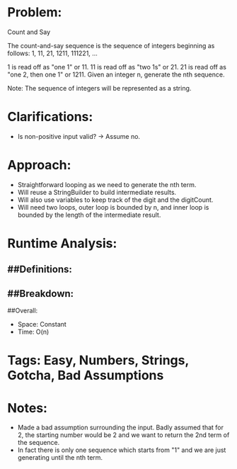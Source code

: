 # Problem:
  Count and Say
  
  The count-and-say sequence is the sequence of integers beginning as follows:
  1, 11, 21, 1211, 111221, ...

  1 is read off as "one 1" or 11.
  11 is read off as "two 1s" or 21.
  21 is read off as "one 2, then one 1" or 1211.
  Given an integer n, generate the nth sequence.

  Note: The sequence of integers will be represented as a string.
  
# Clarifications:
  - Is non-positive input valid? -> Assume no.

# Approach:
  - Straightforward looping as we need to generate the nth term.
  - Will reuse a StringBuilder to build intermediate results.
  - Will also use variables to keep track of the digit and the digitCount.
  - Will need two loops, outer loop is bounded by n, and inner loop is bounded by the length of the intermediate result.

# Runtime Analysis:
##Definitions:
  - 

##Breakdown:
  - 

##Overall:
  - Space: Constant
  - Time: O(n)

# Tags: Easy, Numbers, Strings, Gotcha, Bad Assumptions

# Notes:
  - Made a bad assumption surrounding the input.  Badly assumed that for 2, the starting number would be 2 and we want to return the 2nd term of the sequence.
  - In fact there is only one sequence which starts from "1" and we are just generating until the nth term.
